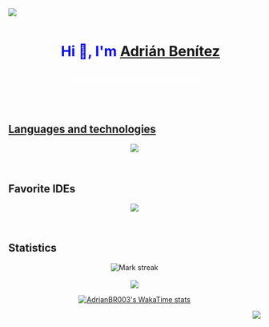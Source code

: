 <img src="https://user-images.githubusercontent.com/73097560/115834477-dbab4500-a447-11eb-908a-139a6edaec5c.gif">
<div id="user-content-toc">
  <ul align="center">
    <summary>
      <h1 style="display: inline-block; color: blue;">Hi 👋, I'm <a href="https://www.linkedin.com/in/adri%C3%A1n-ben%C3%ADtez-rold%C3%A1n-020400218/">Adrián Benítez</h1>
      </br>
      <h3 style="display: inline-block; font-weight: normal; color: #ffffff; margin-top: 10px;">
        Telematics Engineering 📡 Student! 
      &nbsp;&nbsp;
      </h3>
    </summary>
  </ul>
</div>
</br>
<h2>Languages and technologies</h2>
<p align="center">
  <a href="https://skillicons.dev">
    <img src="https://skillicons.dev/icons?i=git,cpp,css,express,github,html,java,js,linux,windows,mongodb,mysql,nextjs,nodejs,postman,py,react,godot,c,raspberrypi,arduino,kotlin,docker,&perline=14" />
  </a>
</p>
&nbsp;&nbsp;
<h2>Favorite IDEs</h2>
<p align="center">
  <a href="https://skillicons.dev">
    <img src="https://skillicons.dev/icons?i=idea,pycharm,clion,androidstudio,&perline=14" />
  </a>
</p>
&nbsp;&nbsp;
<h2>Statistics</h2>
<p align="center">
  <img title="🔥 Get streak stats for your profile at git.io/streak-stats" alt="Mark streak" src="https://github-readme-streak-stats.herokuapp.com/?user=AdrianBR003&theme=dark&hide_border=false" /> 
  <br></br>
  <img align="center" src="https://github-readme-stats.anuraghazra1.vercel.app/api/top-langs/?username=AdrianBR003&theme=dark&hide_border=false&no-bg=true&no-frame=true&langs_count=10"/>
</p>

<section align="center">
  
[![AdrianBR003's WakaTime stats](https://github-readme-stats.vercel.app/api/wakatime?username=AdrianBR003&layout=compact&theme=github_dark&hide_border=true&cache_seconds=1800)](https://github.com/anuraghazra/github-readme-stats)
</section>


  <div align="right">
    <img src="https://komarev.com/ghpvc/?username=AdrianBR003&label=Profile%20views&color=2d6ecf&style=flat"/>
  </div>
  
